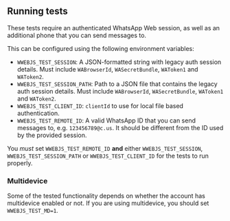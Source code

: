 ## Running tests

These tests require an authenticated WhatsApp Web session, as well as an additional phone that you can send messages to.

This can be configured using the following environment variables:

- `WWEBJS_TEST_SESSION`: A JSON-formatted string with legacy auth session details. Must include `WABrowserId`, `WASecretBundle`, `WAToken1` and `WAToken2`.
- `WWEBJS_TEST_SESSION_PATH`: Path to a JSON file that contains the legacy auth session details. Must include `WABrowserId`, `WASecretBundle`, `WAToken1` and `WAToken2`.
- `WWEBJS_TEST_CLIENT_ID`: `clientId` to use for local file based authentication.
- `WWEBJS_TEST_REMOTE_ID`: A valid WhatsApp ID that you can send messages to, e.g. `123456789@c.us`. It should be different from the ID used by the provided session.

You _must_ set `WWEBJS_TEST_REMOTE_ID` **and** either `WWEBJS_TEST_SESSION`, `WWEBJS_TEST_SESSION_PATH` or `WWEBJS_TEST_CLIENT_ID` for the tests to run properly.

### Multidevice

Some of the tested functionality depends on whether the account has multidevice enabled or not. If you are using multidevice, you should set `WWEBJS_TEST_MD=1`.
